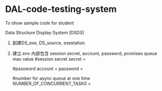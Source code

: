 # DAL-code-testing-system
To show sample code for student

Data Structure Display System (DSDS)

1. 創建DS_exe, DS_source, exestation
2. 建立.env 內部包含 session secret, account, password, promises queue max value
   #session secret
   secret = 

   #password
   account = 
   password = 
   
   #number for async queue at one time
   NUMBER_OF_CONCURRENT_TASKS = 


